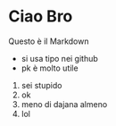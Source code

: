 # Ciao Bro

Questo è il Markdown

-   si usa tipo nei github
-   pk è molto utile <br/>

1. sei stupido
1. ok
1. meno di dajana almeno
1. lol
